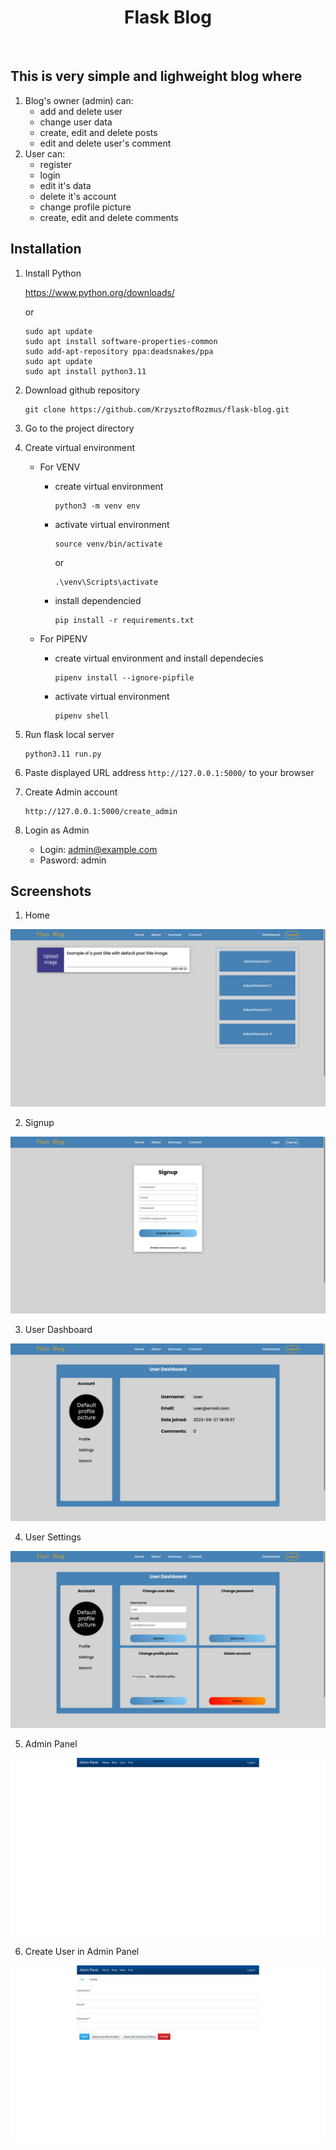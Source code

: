 <h1 align="center">Flask Blog</h1>
<br>

This is very simple and lighweight blog where
------------

1. Blog's owner (admin) can:
    * add and delete user
    * change user data
    * create, edit and delete posts
    * edit and delete user's comment
2. User can:
    * register
    * login
    * edit it's data
    * delete it's account
    * change profile picture
    * create, edit and delete comments



Installation
------------


1. Install Python

    https://www.python.org/downloads/
    
    or
   
    ```
    sudo apt update
    sudo apt install software-properties-common
    sudo add-apt-repository ppa:deadsnakes/ppa
    sudo apt update
    sudo apt install python3.11
    ```


2. Download github repository

    ```
    git clone https://github.com/KrzysztofRozmus/flask-blog.git
    ```

3. Go to the project directory


4. Create virtual environment
    * For VENV
      - create virtual environment   
        ```
        python3 -m venv env
        ```
    
      - activate virtual environment   
        ```
        source venv/bin/activate
        ```
        or
        ```
        .\venv\Scripts\activate
        ```
    
      - install dependencied  
        ```
        pip install -r requirements.txt
        ```
    * For PIPENV
      
      - create virtual environment and install dependecies
        ```
        pipenv install --ignore-pipfile
        ```
      - activate virtual environment
        ```
        pipenv shell
        ```


5. Run flask local server

   ```
   python3.11 run.py
   ```


6. Paste displayed URL address `http://127.0.0.1:5000/` to your browser


7. Create Admin account

   ```
   http://127.0.0.1:5000/create_admin
   ```
   
   
8. Login as Admin

   * Login:    admin@example.com
   * Pasword:  admin




Screenshots
------------
1. Home

 ![Home Page](blog_images/home_page.png)

2. Signup

 ![Signup Page](blog_images/signup.png)

3. User Dashboard

 ![User dashboard](blog_images/user_dashboard.png)

4. User Settings

 ![User settings](blog_images/user_settings.png)

5. Admin Panel

 ![Admin Panel](blog_images/admin_panel.png)

6. Create User in Admin Panel

 ![Create User by Admin](blog_images/create_user_by_admin.png)
